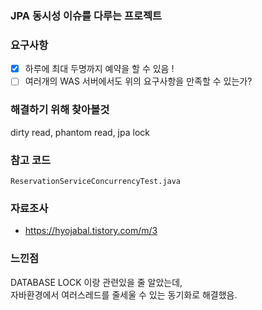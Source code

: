 ### JPA 동시성 이슈를 다루는 프로젝트

### 요구사항
- [x] 하루에 최대 두명까지 예약을 할 수 있음 !
- [ ] 여러개의 WAS 서버에서도 위의 요구사항을 만족할 수 있는가?

### 해결하기 위해 찾아볼것
dirty read, phantom read, jpa lock


### 참고 코드 
`ReservationServiceConcurrencyTest.java`



### 자료조사

* https://hyojabal.tistory.com/m/3


### 느낀점
DATABASE LOCK 이랑 관련있을 줄 알았는데,
<br>
자바환경에서 여러스레드를 줄세울 수 있는 동기화로 해결했음.  


